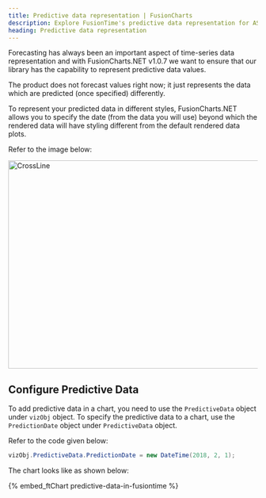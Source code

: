 ```yaml
---
title: Predictive data representation | FusionCharts
description: Explore FusionTime's predictive data representation for ASP.NET, offering intuitive control over date ranges for dynamic data visualization. Learn more now!
heading: Predictive data representation
---
```


Forecasting has always been an important aspect of time-series data representation and with FusionCharts.NET v1.0.7 we want to ensure that our library has the capability to represent predictive data values.

The product does not forecast values right now; it just represents the data which are predicted (once specified) differently.

To represent your predicted data in different styles, FusionCharts.NET allows you to specify the date (from the data you will use) beyond which the rendered data will have styling different from the default rendered data plots.

Refer to the image below:

<img src="{% site.BASE_URL %}/images/fusiontime-predictive-data.png" alt="CrossLine" width="700" height="420">

## Configure Predictive Data

To add predictive data in a chart, you need to use the `PredictiveData` object under `vizObj` object. To specify the predictive data to a chart, use the `PredictionDate` object under `PredictiveData` object.

Refer to the code given below:

```csharp
vizObj.PredictiveData.PredictionDate = new DateTime(2018, 2, 1);
```

The chart looks like as shown below:

{% embed_ftChart predictive-data-in-fusiontime %}
